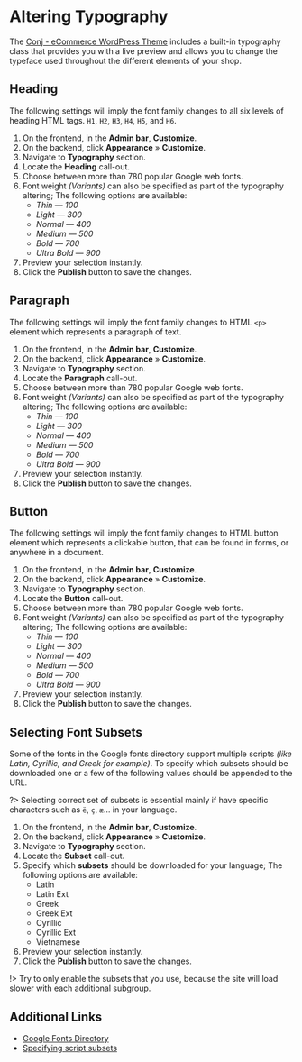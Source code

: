 # Altering Typography

The [Conj - eCommerce WordPress Theme](https://themeforest.net/item/conj-ecommerce-wordpress-theme/21935639?ref=mypreview) includes a built-in typography class that provides you with a live preview and allows you to change the typeface used throughout the different elements of your shop.

## Heading

The following settings will imply the font family changes to all six levels of heading HTML tags. `H1`, `H2`, `H3`, `H4`, `H5`, and `H6`.

1. On the frontend, in the **Admin bar**, **Customize**.
2. On the backend, click **Appearance** » **Customize**.
3. Navigate to **Typography** section.
4. Locate the **Heading** call-out.
5. Choose between more than 780 popular Google web fonts.
6. Font weight *(Variants)* can also be specified as part of the typography altering; The following options are available:
   * *Thin — 100*
   * *Light — 300*
   * *Normal — 400*
   * *Medium — 500*
   * *Bold — 700*
   * *Ultra Bold — 900*
7. Preview your selection instantly.
8. Click the **Publish** button to save the changes.

## Paragraph

The following settings will imply the font family changes to HTML `<p>` element which represents a paragraph of text.

1. On the frontend, in the **Admin bar**, **Customize**.
2. On the backend, click **Appearance** » **Customize**.
3. Navigate to **Typography** section.
4. Locate the **Paragraph** call-out.
5. Choose between more than 780 popular Google web fonts.
6. Font weight *(Variants)* can also be specified as part of the typography altering; The following options are available:
   * *Thin — 100*
   * *Light — 300*
   * *Normal — 400*
   * *Medium — 500*
   * *Bold — 700*
   * *Ultra Bold — 900*
7. Preview your selection instantly.
8. Click the **Publish** button to save the changes.

## Button

The following settings will imply the font family changes to HTML button element which represents a clickable button, that can be found in forms, or anywhere in a document.

1. On the frontend, in the **Admin bar**, **Customize**.
2. On the backend, click **Appearance** » **Customize**.
3. Navigate to **Typography** section.
4. Locate the **Button** call-out.
5. Choose between more than 780 popular Google web fonts.
6. Font weight *(Variants)* can also be specified as part of the typography altering; The following options are available:
   * *Thin — 100*
   * *Light — 300*
   * *Normal — 400*
   * *Medium — 500*
   * *Bold — 700*
   * *Ultra Bold — 900*
7. Preview your selection instantly.
8. Click the **Publish** button to save the changes.

## Selecting Font Subsets

Some of the fonts in the Google fonts directory support multiple scripts *(like Latin, Cyrillic, and Greek for example)*. To specify which subsets should be downloaded one or a few of the following values should be appended to the URL.

?> Selecting correct set of subsets is essential mainly if have specific characters such as `ë`, `ç`, `æ`… in your language.

1. On the frontend, in the **Admin bar**, **Customize**.
2. On the backend, click **Appearance** » **Customize**.
3. Navigate to **Typography** section.
4. Locate the **Subset** call-out.
5. Specify which **subsets** should be downloaded for your language; The following options are available:<br/>
   * Latin
   * Latin Ext
   * Greek
   * Greek Ext
   * Cyrillic
   * Cyrillic Ext
   * Vietnamese
6. Preview your selection instantly.
7. Click the **Publish** button to save the changes. 

!> Try to only enable the subsets that you use, because the site will load slower with each additional subgroup.

## Additional Links

* [Google Fonts Directory](https://fonts.google.com/)
* [Specifying script subsets](https://developers.google.com/fonts/docs/getting_started#specifying_font_families_and_styles_in_a_stylesheet_url)
